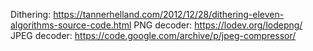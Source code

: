 

Dithering: https://tannerhelland.com/2012/12/28/dithering-eleven-algorithms-source-code.html
PNG decoder: https://lodev.org/lodepng/
JPEG decoder: https://code.google.com/archive/p/jpeg-compressor/
